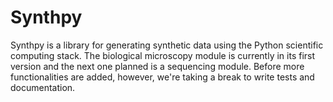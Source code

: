 # Synthpy

Synthpy is a library for generating synthetic data using the Python scientific computing stack. The biological microscopy module is currently in its first version and the next one planned is a sequencing module. Before more functionalities are added, however, we're taking a break to write tests and documentation.

